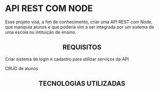 #                   API REST COM NODE

<p> Esse projeto visa, a fim de conhecimento, criar uma API REST com Node, que manipula alunos e que poderia vim a ser integrada por um sistema de uma escola ou intituição de ensino. </p>

<h2 align = "center"> REQUISITOS</h1>

<p> Criar sistema de login e cadastro para utilizar serviços da API</p>
<p> CRUD de alunos</p>

<h2 align = "center"> TECNOLOGIAS UTILIZADAS </h1>
